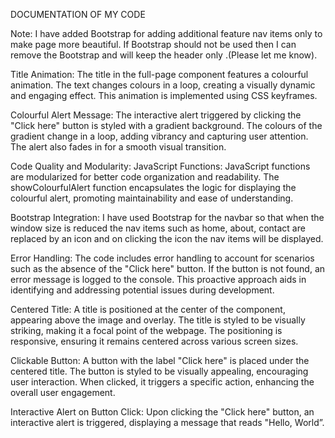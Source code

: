 DOCUMENTATION OF MY CODE

Note: I have added Bootstrap for adding additional feature nav items only to make page more beautiful. If Bootstrap should not be used then I can remove the Bootstrap and will keep the header only .(Please let me know).

Title Animation:
The title in the full-page component features a colourful animation. The text changes colours in a loop, creating a visually dynamic and engaging effect. This animation is implemented using CSS keyframes.

Colourful Alert Message:
The interactive alert triggered by clicking the "Click here" button is styled with a gradient background. The colours of the gradient change in a loop, adding vibrancy and capturing user attention. The alert also fades in for a smooth visual transition.

Code Quality and Modularity:
JavaScript Functions:
JavaScript functions are modularized for better code organization and readability. The showColourfulAlert function encapsulates the logic for displaying the colourful alert, promoting maintainability and ease of understanding.

Bootstrap Integration:
I have used Bootstrap for the navbar so that when the window size is reduced the nav items such as home, about, contact are replaced by an icon and on clicking the icon the nav items will be displayed.



Error Handling:
The code includes error handling to account for scenarios such as the absence of the "Click here" button. If the button is not found, an error message is logged to the console. This proactive approach aids in identifying and addressing potential issues during development.


Centered Title:
A title is positioned at the center of the component, appearing above the image and overlay. The title is styled to be visually striking, making it a focal point of the webpage. The positioning is responsive, ensuring it remains centered across various screen sizes.

Clickable Button:
A button with the label "Click here" is placed under the centered title. The button is styled to be visually appealing, encouraging user interaction. When clicked, it triggers a specific action, enhancing the overall user engagement.

Interactive Alert on Button Click:
Upon clicking the "Click here" button, an interactive alert is triggered, displaying a message that reads "Hello, World”. 


